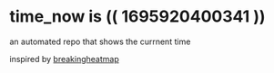 # time_now is (( 1695920400341 ))

an automated repo that shows the currnent time

inspired by [breakingheatmap](https://github.com/breakingheatmap/breakingheatmap)